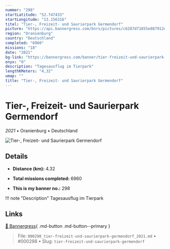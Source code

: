 ```yaml
---
nummer: "298"
startLatitude: "52.747433"
startLongitude: "13.156316"
titel: "Tier-, Freizeit- und Saurierpark Germendorf"
picture: "https://api.bannergress.com/bnrs/pictures/c6287d71855e887912e3b88b4b9a1fa4"
region: "Oranienburg"
country: "Deutschland"
completed: "6960"
missions: "18"
date: "2021"
bg-link: "https://bannergress.com/banner/tier-freizeit-und-saurierpark-germendorf-1377"
onyx: "0"
description: "Tagesausflug im Tierpark"
lengthKMeters: "4,32"
umap: ""
title: "Tier-, Freizeit- und Saurierpark Germendorf"
---
```

# Tier-, Freizeit- und Saurierpark Germendorf

*2021* • Oranienburg • Deutschland

![Tier-, Freizeit- und Saurierpark Germendorf](https://api.bannergress.com/bnrs/pictures/c6287d71855e887912e3b88b4b9a1fa4)

## Details
- **Distance (km):** 4.32

- **Total missions completed:** 6960
- **This is my banner no.:** 298


!!! note "Description"
    Tagesausflug im Tierpark



## Links
[🔗 Bannergress](https://bannergress.com/banner/tier-freizeit-und-saurierpark-germendorf-1377){ .md-button .md-button--primary }



> File: `000298_tier-freizeit-und-saurierpark-germendorf_2021.md` • #000298 • Slug: `tier-freizeit-und-saurierpark-germendorf`
